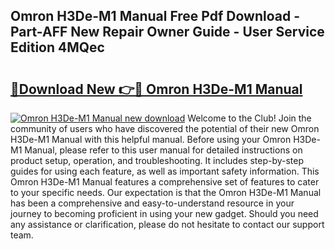 ## Omron H3De-M1 Manual Free Pdf Download - Part-AFF New Repair Owner Guide - User Service Edition 4MQec

# <h2><a href="http://cf2245.oget.top/?id=Omron+H3De-M1+Manual">🔗Download New 👉🔴 Omron H3De-M1 Manual</a></h2>

[![Omron H3De-M1 Manual new download](https://i.imgur.com/5g1atiW.png)](http://cf2245.oget.top/?id=Omron+H3De-M1+Manual)
Welcome to the Club! Join the community of users who have discovered the potential of their new Omron H3De-M1 Manual with this helpful manual. Before using your Omron H3De-M1 Manual, please refer to this user manual for detailed instructions on product setup, operation, and troubleshooting. It includes step-by-step guides for using each feature, as well as important safety information. This Omron H3De-M1 Manual features a comprehensive set of features to cater to your specific needs. Our expectation is that the Omron H3De-M1 Manual has been a comprehensive and easy-to-understand resource in your journey to becoming proficient in using your new gadget. Should you need any assistance or clarification, please do not hesitate to contact our support team.
